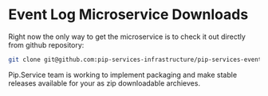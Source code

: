 # Event Log Microservice Downloads

Right now the only way to get the microservice is to check it out directly from github repository:

```bash
git clone git@github.com:pip-services-infrastructure/pip-services-eventlog.git
```

Pip.Service team is working to implement packaging and make stable releases available for your 
as zip downloadable archieves.